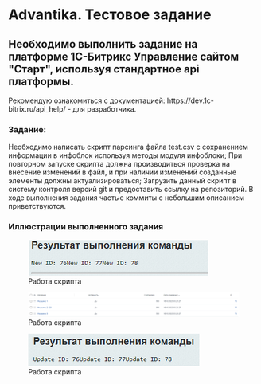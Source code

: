 <h1>Advantika. Тестовое задание</h1>

<h2>Необходимо выполнить задание на платформе 1С-Битрикс Управление сайтом "Старт", используя стандартное api платформы.</h2>

<p>Рекомендую ознакомиться с документацией: https://dev.1c-bitrix.ru/api_help/ - для разработчика.</p>

<h3>Задание:</h3>
<p>
Необходимо написать скрипт парсинга файла test.csv с сохранением информации в инфоблок используя методы модуля инфоблоки;
При повторном запуске скрипта должна производиться проверка на внесение изменений в файл, и при наличии изменений созданные элементы должны актуализироваться;
Загрузить данный скрипт в систему контроля версий git и предоставить ссылку на репозиторий.
В ходе выполнения задания частые коммиты с небольшим описанием приветствуются.
</p>

<h3>Иллюстрации выполненного задания</h3>

<figure>
  <img src='./assets/1.png' />
 <figcaption>Работа скрипта</figcaption>
</figure>

<figure>
  <img src='./assets/2.png' />
 <figcaption>Работа скрипта</figcaption>
</figure>

<figure>
  <img src='./assets/3.png' />
 <figcaption>Работа скрипта</figcaption>
</figure>


